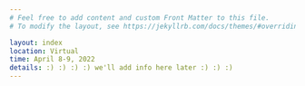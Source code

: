 ```yaml
---
# Feel free to add content and custom Front Matter to this file.
# To modify the layout, see https://jekyllrb.com/docs/themes/#overriding-theme-defaults

layout: index
location: Virtual
time: April 8-9, 2022
details: :) :) :) :) we'll add info here later :) :) :)
---
```

